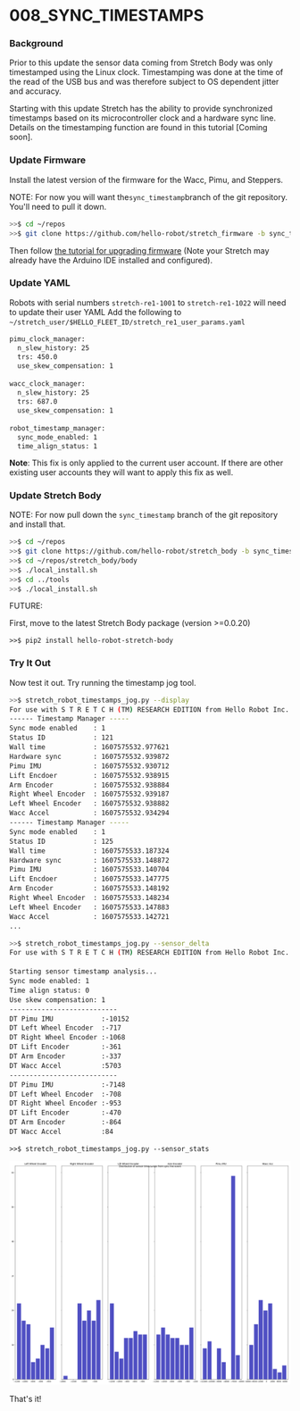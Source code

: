 

# 008_SYNC_TIMESTAMPS

### **Background**

Prior to this update the sensor data coming from Stretch Body was only timestamped using the Linux clock. Timestamping was done at the time of the read of the USB bus and was therefore subject to OS dependent jitter and accuracy.

Starting with this update Stretch has the ability to provide synchronized timestamps based on its microcontroller clock and a hardware sync line. Details on the timestamping function are found in this tutorial [Coming soon].

### Update Firmware

Install the latest version of the firmware for the Wacc, Pimu, and Steppers. 

NOTE: For now you will want the`sync_timestamp`branch of the git repository. You'll need to pull it down.

```bash
>>$ cd ~/repos
>>$ git clone https://github.com/hello-robot/stretch_firmware -b sync_timestamp
```

Then follow [the tutorial for upgrading firmware](https://github.com/hello-robot/stretch_firmware) (Note your Stretch may already have the Arduino IDE installed and configured). 

### Update YAML

Robots with serial numbers `stretch-re1-1001` to `stretch-re1-1022` will need to update their user YAML Add the following to `~/stretch_user/$HELLO_FLEET_ID/stretch_re1_user_params.yaml`

```
pimu_clock_manager:
  n_slew_history: 25
  trs: 450.0
  use_skew_compensation: 1

wacc_clock_manager:
  n_slew_history: 25
  trs: 687.0
  use_skew_compensation: 1

robot_timestamp_manager:
  sync_mode_enabled: 1
  time_align_status: 1
```

**Note**: This fix is only applied to the current user account. If there are other existing user accounts they will want to apply this fix as well. 

### Update Stretch Body

NOTE: For now pull down the  `sync_timestamp` branch of the git repository and install that.



```bash
>>$ cd ~/repos
>>$ git clone https://github.com/hello-robot/stretch_body -b sync_timestamp
>>$ cd ~/repos/stretch_body/body
>>$ ./local_install.sh
>>$ cd ../tools
>>$ ./local_install.sh
```

FUTURE:

First, move to the latest Stretch Body package (version >=0.0.20)

```
>>$ pip2 install hello-robot-stretch-body
```

### Try It Out

Now test it out. Try running the timestamp jog tool.

```bash
>>$ stretch_robot_timestamps_jog.py --display
For use with S T R E T C H (TM) RESEARCH EDITION from Hello Robot Inc.
------ Timestamp Manager -----
Sync mode enabled    : 1
Status ID            : 121
Wall time            : 1607575532.977621
Hardware sync        : 1607575532.939872
Pimu IMU             : 1607575532.930712
Lift Encdoer         : 1607575532.938915
Arm Encoder          : 1607575532.938884
Right Wheel Encoder  : 1607575532.939187
Left Wheel Encoder   : 1607575532.938882
Wacc Accel           : 1607575532.934294
------ Timestamp Manager -----
Sync mode enabled    : 1
Status ID            : 125
Wall time            : 1607575533.187324
Hardware sync        : 1607575533.148872
Pimu IMU             : 1607575533.140704
Lift Encdoer         : 1607575533.147775
Arm Encoder          : 1607575533.148192
Right Wheel Encoder  : 1607575533.148234
Left Wheel Encoder   : 1607575533.147883
Wacc Accel           : 1607575533.142721
...


```



```bash
>>$ stretch_robot_timestamps_jog.py --sensor_delta
For use with S T R E T C H (TM) RESEARCH EDITION from Hello Robot Inc.

Starting sensor timestamp analysis...
Sync mode enabled: 1
Time align status: 0
Use skew compensation: 1
---------------------------
DT Pimu IMU            :-10152
DT Left Wheel Encoder  :-717
DT Right Wheel Encoder :-1068
DT Lift Encoder        :-361
DT Arm Encoder         :-337
DT Wacc Accel          :5703
---------------------------
DT Pimu IMU            :-7148
DT Left Wheel Encoder  :-708
DT Right Wheel Encoder :-953
DT Lift Encoder        :-470
DT Arm Encoder         :-864
DT Wacc Accel          :84

```



```
>>$ stretch_robot_timestamps_jog.py --sensor_stats
```

![](./sensor_stats.png)

That's it!



